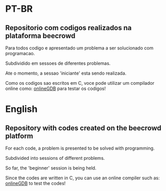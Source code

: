 # PT-BR
## Repositorio com codigos realizados na plataforma beecrowd

Para todos codigo e apresentado um problema a ser solucionado com programacao.

Subdividido em sessoes de diferentes problemas.

Ate o momento, a sessao 'iniciante' esta sendo realizada.

Como os codigos sao escritos em C, voce pode utilizar um compilador online como: [onlineGDB](https://www.onlinegdb.com/online_c_compiler) para testar os codigos!

# English

## Repository with codes created on the beecrowd platform

For each code, a problem is presented to be solved with programming.

Subdivided into sessions of different problems.

So far, the 'beginner' session is being held.

Since the codes are written in C, you can use an online compiler such as: [onlineGDB](https://www.onlinegdb.com/online_c_compiler) to test the codes!
